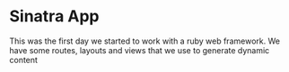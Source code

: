 # Sinatra App

This was the first day we started to work with a ruby web framework.
We have some routes, layouts and views that we use to generate dynamic content